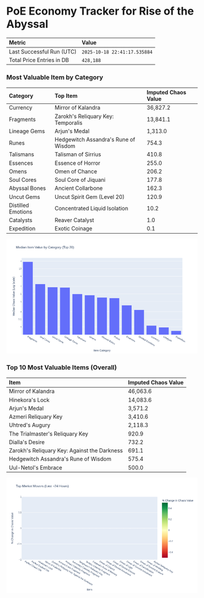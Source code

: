 # PoE Economy Tracker for Rise of the Abyssal

<!-- START_MAINTENANCE -->
| Metric | Value |
|:---|:---|
| Last Successful Run (UTC) | `2025-10-18 22:41:17.535884` |
| Total Price Entries in DB | `428,188` |

<!-- END_MAINTENANCE -->

<!-- START_DATAFRAME_DEBUG -->
<!-- END_DATAFRAME_DEBUG -->

<!-- START_CATEGORY_ANALYSIS -->
### Most Valuable Item by Category
| Category | Top Item | Imputed Chaos Value |
| :--- | :--- | :--- |
| Currency | Mirror of Kalandra | 36,827.2 |
| Fragments | Zarokh's Reliquary Key: Temporalis | 13,841.1 |
| Lineage Gems | Arjun's Medal | 1,313.0 |
| Runes | Hedgewitch Assandra's Rune of Wisdom | 754.3 |
| Talismans | Talisman of Sirrius | 410.8 |
| Essences | Essence of Horror | 255.0 |
| Omens | Omen of Chance | 206.2 |
| Soul Cores | Soul Core of Jiquani | 177.8 |
| Abyssal Bones | Ancient Collarbone | 162.3 |
| Uncut Gems | Uncut Spirit Gem (Level 20) | 120.9 |
| Distilled Emotions | Concentrated Liquid Isolation | 10.2 |
| Catalysts | Reaver Catalyst | 1.0 |
| Expedition | Exotic Coinage | 0.1 |


![Category Analysis Chart](charts/category_analysis.png)
<!-- END_ANALYSIS -->

<!-- START_ANALYSIS -->
### Top 10 Most Valuable Items (Overall)
| Item | Imputed Chaos Value |
| :--- | :--- |
| Mirror of Kalandra | 46,063.6 |
| Hinekora's Lock | 14,083.6 |
| Arjun's Medal | 3,571.2 |
| Azmeri Reliquary Key | 3,410.6 |
| Uhtred's Augury | 2,118.3 |
| The Trialmaster's Reliquary Key | 920.9 |
| Dialla's Desire | 732.2 |
| Zarokh's Reliquary Key: Against the Darkness | 691.1 |
| Hedgewitch Assandra's Rune of Wisdom | 575.4 |
| Uul-Netol's Embrace | 500.0 |


![Market Movers Chart](charts/market_movers.png)
<!-- END_ANALYSIS -->
